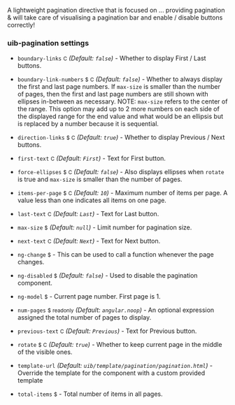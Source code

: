 A lightweight pagination directive that is focused on ... providing pagination & will take care of visualising a pagination bar and enable / disable buttons correctly!

### uib-pagination settings

* `boundary-links`
  <small class="badge">C</small>
  _(Default: `false`)_ -
  Whether to display First / Last buttons.

* `boundary-link-numbers`
  <small class="badge">$</small>
  <small class="badge">C</small>
  _(Default: `false`)_ -
  Whether to always display the first and last page numbers. If `max-size` is smaller than the number of pages, then the  first and last page numbers are still shown with ellipses in-between as necessary. NOTE: `max-size` refers to the center of the range. This option may add up to 2 more numbers on each side of the displayed range for the end value and what would be an ellipsis but is replaced by a number because it is sequential.

* `direction-links`
  <small class="badge">$</small>
  <small class="badge">C</small>
  _(Default: `true`)_ -
  Whether to display Previous / Next buttons.
  
* `first-text`
  <small class="badge">C</small>
  _(Default: `First`)_ -
  Text for First button.

* `force-ellipses`
  <small class="badge">$</small>
  <small class="badge">C</small>
  _(Default: `false`)_ -
  Also displays ellipses when `rotate` is true and `max-size` is smaller than the number of pages.

* `items-per-page`
  <small class="badge">$</small>
  <small class="badge">C</small>
  <i class="glyphicon glyphicon-eye-open"></i>
  _(Default: `10`)_ -
  Maximum number of items per page. A value less than one indicates all items on one page.

* `last-text`
  <small class="badge">C</small>
  _(Default: `Last`)_ -
  Text for Last button.
  
* `max-size`
  <small class="badge">$</small>
  <i class="glyphicon glyphicon-eye-open"></i>
  _(Default: `null`)_ -
  Limit number for pagination size.
  
* `next-text`
  <small class="badge">C</small>
  _(Default: `Next`)_ -
  Text for Next button.

* `ng-change`
  <small class="badge">$</small> -
  This can be used to call a function whenever the page changes.
  
* `ng-disabled`
  <small class="badge">$</small>
  <i class="glyphicon glyphicon-eye-open"></i>
  _(Default: `false`)_ -
  Used to disable the pagination component.

* `ng-model`
  <small class="badge">$</small>
  <i class="glyphicon glyphicon-eye-open"></i> -
  Current page number. First page is 1.

* `num-pages`
  <small class="badge">$</small>
  <small class="badge">readonly</small>
  _(Default: `angular.noop`)_ -
  An optional expression assigned the total number of pages to display.

* `previous-text`
  <small class="badge">C</small>
  _(Default: `Previous`)_ -
  Text for Previous button.

* `rotate`
  <small class="badge">$</small>
  <small class="badge">C</small>
  _(Default: `true`)_ -
  Whether to keep current page in the middle of the visible ones.

* `template-url`
  _(Default: `uib/template/pagination/pagination.html`)_ -
  Override the template for the component with a custom provided template
  
* `total-items`
  <small class="badge">$</small>
  <i class="glyphicon glyphicon-eye-open"></i> -
  Total number of items in all pages.
